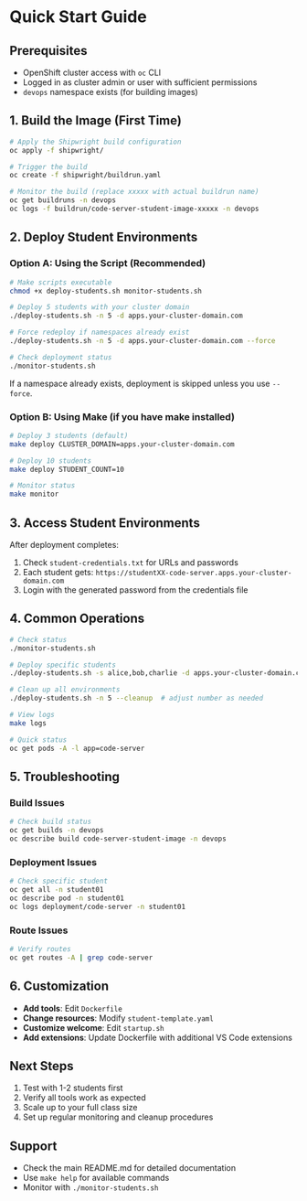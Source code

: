 # Quick Start Guide

## Prerequisites
- OpenShift cluster access with `oc` CLI
- Logged in as cluster admin or user with sufficient permissions
- `devops` namespace exists (for building images)

## 1. Build the Image (First Time)

```bash
# Apply the Shipwright build configuration
oc apply -f shipwright/

# Trigger the build
oc create -f shipwright/buildrun.yaml

# Monitor the build (replace xxxxx with actual buildrun name)
oc get buildruns -n devops
oc logs -f buildrun/code-server-student-image-xxxxx -n devops
```

## 2. Deploy Student Environments

### Option A: Using the Script (Recommended)
```bash
# Make scripts executable
chmod +x deploy-students.sh monitor-students.sh

# Deploy 5 students with your cluster domain
./deploy-students.sh -n 5 -d apps.your-cluster-domain.com

# Force redeploy if namespaces already exist
./deploy-students.sh -n 5 -d apps.your-cluster-domain.com --force

# Check deployment status
./monitor-students.sh
```

If a namespace already exists, deployment is skipped unless you use `--force`.

### Option B: Using Make (if you have make installed)
```bash
# Deploy 3 students (default)
make deploy CLUSTER_DOMAIN=apps.your-cluster-domain.com

# Deploy 10 students
make deploy STUDENT_COUNT=10

# Monitor status
make monitor
```

## 3. Access Student Environments

After deployment completes:
1. Check `student-credentials.txt` for URLs and passwords
2. Each student gets: `https://studentXX-code-server.apps.your-cluster-domain.com`
3. Login with the generated password from the credentials file

## 4. Common Operations

```bash
# Check status
./monitor-students.sh

# Deploy specific students
./deploy-students.sh -s alice,bob,charlie -d apps.your-cluster-domain.com

# Clean up all environments
./deploy-students.sh -n 5 --cleanup  # adjust number as needed

# View logs
make logs

# Quick status
oc get pods -A -l app=code-server
```

## 5. Troubleshooting

### Build Issues
```bash
# Check build status
oc get builds -n devops
oc describe build code-server-student-image -n devops
```

### Deployment Issues
```bash
# Check specific student
oc get all -n student01
oc describe pod -n student01
oc logs deployment/code-server -n student01
```

### Route Issues
```bash
# Verify routes
oc get routes -A | grep code-server
```

## 6. Customization

- **Add tools**: Edit `Dockerfile`
- **Change resources**: Modify `student-template.yaml`
- **Customize welcome**: Edit `startup.sh`
- **Add extensions**: Update Dockerfile with additional VS Code extensions

## Next Steps

1. Test with 1-2 students first
2. Verify all tools work as expected
3. Scale up to your full class size
4. Set up regular monitoring and cleanup procedures

## Support

- Check the main README.md for detailed documentation
- Use `make help` for available commands
- Monitor with `./monitor-students.sh`
